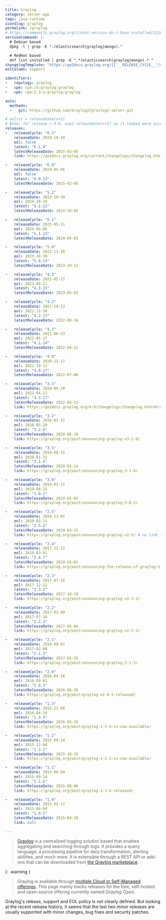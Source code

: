 ```yaml
---
title: Graylog
category: server-app
tags: java-runtime
iconSlug: graylog
permalink: /graylog
# https://community.graylog.org/t/what-version-do-i-have-installed/22107
versionCommand: |-
  # Debian based
  dpkg -l | grep -E ".(elasticsearch|graylog|mongo)."

  # RedHat based
  dnf list installed | grep -E ".*(elasticsearch|graylog|mongo).* "
changelogTemplate: "https://go2docs.graylog.org/{{'__RELEASE_CYCLE__'|replace:'.','-'}}/changelogs/changelog.html#Graylog{{'__LATEST__'|replace:'.',''}}"
eolColumn: Support

identifiers:
-   repology: graylog
-   cpe: cpe:/a:graylog:graylog
-   cpe: cpe:2.3:a:graylog:graylog

auto:
  methods:
  -   git: https://github.com/Graylog2/graylog2-server.git

# eol(x) = releaseDate(x+2)
# Note: for release < 4.0, used releaseDate(x+1) as it looked more accurate
releases:
-   releaseCycle: "6.1"
    releaseDate: 2024-10-18
    eol: false
    latest: "6.1.8"
    latestReleaseDate: 2025-03-05
    link: https://go2docs.graylog.org/current/changelogs/changelog.html#Graylog{{'__LATEST__'|replace:'.',''}}

-   releaseCycle: "6.0"
    releaseDate: 2024-05-06
    eol: false
    latest: "6.0.13"
    latestReleaseDate: 2025-03-05

-   releaseCycle: "5.2"
    releaseDate: 2023-10-30
    eol: 2024-10-18
    latest: "5.2.12"
    latestReleaseDate: 2024-10-02

-   releaseCycle: "5.1"
    releaseDate: 2023-05-11
    eol: 2024-05-06
    latest: "5.1.13"
    latestReleaseDate: 2024-04-03

-   releaseCycle: "5.0"
    releaseDate: 2022-11-30
    eol: 2023-10-30
    latest: "5.0.13"
    latestReleaseDate: 2023-10-12

-   releaseCycle: "4.3"
    releaseDate: 2022-05-17
    eol: 2023-05-11
    latest: "4.3.15"
    latestReleaseDate: 2023-05-03

-   releaseCycle: "4.2"
    releaseDate: 2021-10-13
    eol: 2022-11-30
    latest: "4.2.13"
    latestReleaseDate: 2022-09-16

-   releaseCycle: "4.1"
    releaseDate: 2021-06-23
    eol: 2022-05-17
    latest: "4.1.14"
    latestReleaseDate: 2022-04-12

-   releaseCycle: "4.0"
    releaseDate: 2020-11-17
    eol: 2021-10-13
    latest: "4.0.17"
    latestReleaseDate: 2022-07-06

-   releaseCycle: "3.3"
    releaseDate: 2020-05-20
    eol: 2022-04-12
    latest: "3.3.17"
    latestReleaseDate: 2022-04-12
    link: https://go2docs.graylog.org/4-0/changelogs/changelog.html#Graylog3317

-   releaseCycle: "3.2"
    releaseDate: 2020-01-31
    eol: 2020-05-20
    latest: "3.2.6"
    latestReleaseDate: 2020-06-10
    link: https://graylog.org/post/announcing-graylog-v3-2-6/

-   releaseCycle: "3.1"
    releaseDate: 2019-08-15
    eol: 2020-01-31
    latest: "3.1.4"
    latestReleaseDate: 2020-01-14
    link: https://graylog.org/post/announcing-graylog-3-1-4/

-   releaseCycle: "3.0"
    releaseDate: 2019-02-11
    eol: 2019-08-15
    latest: "3.0.2"
    latestReleaseDate: 2019-05-03
    link: https://graylog.org/post/announcing-graylog-3-0-2/

-   releaseCycle: "2.5"
    releaseDate: 2018-12-01
    eol: 2019-02-11
    latest: "2.5.2"
    latestReleaseDate: 2019-03-15
    link: https://graylog.org/post/announcing-graylog-v2-5/ # no link found for 2.5.1/2.5.2

-   releaseCycle: "2.4"
    releaseDate: 2017-12-22
    eol: 2019-03-01
    latest: "2.4.7"
    latestReleaseDate: 2019-03-01
    link: https://graylog.org/post/announcing-the-release-of-graylog-2-4-6/ # no link found for 2.4.7

-   releaseCycle: "2.3"
    releaseDate: 2017-07-26
    eol: 2017-12-22
    latest: "2.3.2"
    latestReleaseDate: 2017-10-19
    link: https://graylog.org/post/announcing-graylog-v2-3-2/

-   releaseCycle: "2.2"
    releaseDate: 2017-02-09
    eol: 2017-07-26
    latest: "2.2.3"
    latestReleaseDate: 2017-04-04
    link: https://graylog.org/post/announcing-graylog-v2-2-3/

-   releaseCycle: "2.1"
    releaseDate: 2016-09-01
    eol: 2017-02-09
    latest: "2.1.3"
    latestReleaseDate: 2017-01-26
    link: https://graylog.org/post/announcing-graylog-2-1-3/

-   releaseCycle: "2.0"
    releaseDate: 2016-04-26
    eol: 2016-09-01
    latest: "2.0.3"
    latestReleaseDate: 2016-06-20
    link: https://graylog.org/post/graylog-v2-0-3-released/

-   releaseCycle: "1.3"
    releaseDate: 2015-12-08
    eol: 2016-04-26
    latest: "1.3.4"
    latestReleaseDate: 2016-03-16
    link: https://graylog.org/post/graylog-1-3-4-is-now-available/

-   releaseCycle: "1.2"
    releaseDate: 2015-09-14
    eol: 2015-12-08
    latest: "1.2.2"
    latestReleaseDate: 2015-10-26
    link: https://graylog.org/post/graylog-1-2-2-is-now-available/

-   releaseCycle: "1.1"
    releaseDate: 2015-06-04
    eol: 2015-09-14
    latest: "1.1.6"
    latestReleaseDate: 2015-08-06
    link: https://graylog.org/post/graylog-1-1-6-released/

-   releaseCycle: "1.0"
    releaseDate: 2015-02-17
    eol: 2015-06-04
    latest: "1.0.2"
    latestReleaseDate: 2015-04-28
    link: null

---
```


> [Graylog](https://graylog.org/) is a centralized logging solution based that enables aggregating and searching through
> logs. It provides a query language, a processing pipeline for data transformation, alerting
> abilities, and much more. It is extensible through a REST API or add-ons that can be downloaded
> from [the Graylog marketplace](https://marketplace.graylog.org/).

{: .warning }
> Graylog is available through [multiple Cloud or Self-Managed offerings](https://graylog.org/pricing/).
> This page mainly tracks releases for the free, self-hosted and open-source offering currently named
> _Graylog Open_.

Graylog's release, support and EOL policy is not clearly defined. But looking at the recent release
history, it seems that the last two minor releases are usually supported with minor changes, bug
fixes and security patches.
